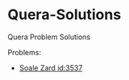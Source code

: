 # Quera-Solutions
Quera Problem Solutions

Problems:
- [Soale Zard id:3537](https://quera.org/problemset/3537/)
